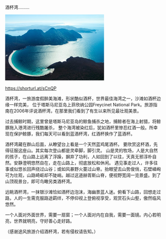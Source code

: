 酒杯湾.........


![酒杯湾](https://github.com/ywangnccu/ywang/blob/main/images/WineglassBay.jpeg)

https://shorturl.at/sCnQP

酒杯湾，一旅游度假醉美海滩，形状酷似酒杯，世界最佳海湾之一，沙滩如酒杯边缘一样完美， 
位于塔斯马尼亚岛上菲欣纳公园Freycinet National Park。旅游指南在2006年评说酒杯湾，在那里我们看到了有生以来所见最壮观美景。

过去捕鲸时期，这里曾是塔斯马尼亚岛的鲸鱼捕杀之地，捕鲸者在海上射猎，将鲸豚拖入港湾进行残酷屠杀，
整个海湾被染红后，犹如酒杯里惨忍红酒一般。所幸现在保护鲸豚，我们每天可以看到蓝酒杯湾，红酒杯换作了蓝酒杯。

酒杯湾藏在群山后面，从瞭望台上看是一个天然蓝鸡尾酒杯。 要欣赏这杯酒，先得征服这座山。其实每次登山都是灵牵脚，脚引灵。 
山是灵的牧场，人是大自然的孩子，在山路上远离了浮躁，摒弃了功利，人如回到了以往，天真无邪淳朴自然。安静澄明悠然自在，走在山路上，彻底放松和休闲。
遇见事走过人，许多往事或似悠长回声绕过山谷；或如风暴野火蔓过山脊。抬眼望去山势俊俏，石壁嶙峋可为壮观，山路崎岖却不陡峭。越过这道赫胥斯山脊，便视野宽阔一览景盛。到了山顶观景台，即可鸟瞰另类酒杯湾。

远眺酒杯湾，一抹银沙滩恰如酒杯边泡沫，海幽景蓝人迷。俯看下山路，回想走过路，人的一生需克服路途羁绊，不停仰视上登俯视享受，观赏石头山壑，傲然临风悠然。

一个人面对外面世界，需要一扇窗；一个人面对内在自我，需要一面镜。内心若明亮，世界就明亮，守好善心走好路。


（感谢途风旅游介绍酒杯湾，若有侵权请告知。）

